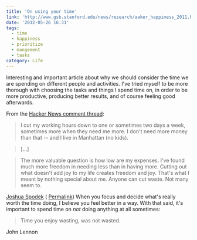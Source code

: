 ```yaml
---
title: 'On using your time'
link: 'http://www.gsb.stanford.edu/news/research/aaker_happiness_2011.html'
date: '2012-05-26 16:31'
tags:
  - time
  - happiness
  - prioritize
  - mangement
  - tasks
category: Life
---
```


Interesting and important article about why we should consider the time we are spending on different people and activities. I've tried myself to be more thorough with choosing the tasks and things I spend time on, in order to be more productive, producing better results, and of course feeling good afterwards.   From the [Hacker News comment thread](http://news.ycombinator.com/item?id=4026081):

>

> I cut my working hours down to one or sometimes two days a week, sometimes more when they need me more. I don't need more money than that -- and I live in Manhattan (no kids).

> [...]

> The more valuable question is how low are my expenses. I've found much more freedom in needing less than in having more. Cutting out what doesn't add joy to my life creates freedom and joy. That's what I meant by nothing special about me. Anyone can cut waste. Not many seem to.

[Joshua Spodek](http://joshuaspodek.com/) ( [Permalink](http://news.ycombinator.com/item?id=4027058))
When you focus and decide what's really worth the time doing, I believe you feel better in a way. With that said, it's important to spend time on _not_ doing anything at all sometimes:  >

> Time you enjoy wasting, was not wasted.

John Lennon
